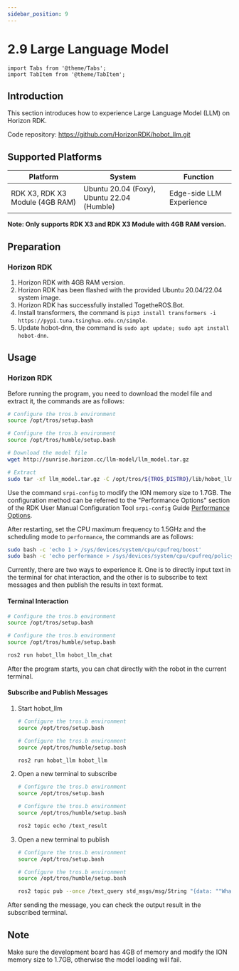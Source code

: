 ```yaml
---
sidebar_position: 9
---
```


# 2.9 Large Language Model

```mdx-code-block
import Tabs from '@theme/Tabs';
import TabItem from '@theme/TabItem';
```

## Introduction

This section introduces how to experience Large Language Model (LLM) on Horizon RDK.

Code repository: <https://github.com/HorizonRDK/hobot_llm.git>

## Supported Platforms

| Platform                       | System | Function |
| ------------------------------ | -------------- | ---------------- |
| RDK X3, RDK X3 Module (4GB RAM) | Ubuntu 20.04 (Foxy), Ubuntu 22.04 (Humble)   | Edge-side LLM Experience |

**Note: Only supports RDK X3 and RDK X3 Module with 4GB RAM version.**

## Preparation

### Horizon RDK

1. Horizon RDK with 4GB RAM version.
2. Horizon RDK has been flashed with the provided  Ubuntu 20.04/22.04 system image.
3. Horizon RDK has successfully installed TogetheROS.Bot.
4. Install transformers, the command is `pip3 install transformers -i https://pypi.tuna.tsinghua.edu.cn/simple`.
5. Update hobot-dnn, the command is `sudo apt update; sudo apt install hobot-dnn`.

## Usage

### Horizon RDK

Before running the program, you need to download the model file and extract it, the commands are as follows:

 <Tabs groupId="tros-distro">
 <TabItem value="foxy" label="Foxy">

 ```bash
 # Configure the tros.b environment
 source /opt/tros/setup.bash
 ```

 </TabItem>
 <TabItem value="humble" label="Humble">

 ```bash
 # Configure the tros.b environment
 source /opt/tros/humble/setup.bash
 ```

 </TabItem>
 </Tabs>

```bash
# Download the model file
wget http://sunrise.horizon.cc/llm-model/llm_model.tar.gz

# Extract
sudo tar -xf llm_model.tar.gz -C /opt/tros/${TROS_DISTRO}/lib/hobot_llm/
```

Use the command `srpi-config` to modify the ION memory size to 1.7GB. The configuration method can be referred to the "Performance Options" section of the RDK User Manual Configuration Tool `srpi-config` Guide [Performance Options](https://developer.horizon.cc/documents_rdk/configuration/srpi-config#performance-options).

After restarting, set the CPU maximum frequency to 1.5GHz and the scheduling mode to `performance`, the commands are as follows:

```bash
sudo bash -c 'echo 1 > /sys/devices/system/cpu/cpufreq/boost'
sudo bash -c 'echo performance > /sys/devices/system/cpu/cpufreq/policy0/scaling_governor'
```

Currently, there are two ways to experience it. One is to directly input text in the terminal for chat interaction, and the other is to subscribe to text messages and then publish the results in text format.

#### Terminal Interaction

<Tabs groupId="tros-distro">
<TabItem value="foxy" label="Foxy">

```bash
# Configure the tros.b environment
source /opt/tros/setup.bash
```

</TabItem>

<TabItem value="humble" label="Humble">

```bash
# Configure the tros.b environment
source /opt/tros/humble/setup.bash
```

</TabItem>

</Tabs>

```bash
ros2 run hobot_llm hobot_llm_chat
```

After the program starts, you can chat directly with the robot in the current terminal.

#### Subscribe and Publish Messages

1. Start hobot_llm

    <Tabs groupId="tros-distro">
    <TabItem value="foxy" label="Foxy">

    ```bash
    # Configure the tros.b environment
    source /opt/tros/setup.bash
    ```

    </TabItem>

    <TabItem value="humble" label="Humble">

    ```bash
    # Configure the tros.b environment
    source /opt/tros/humble/setup.bash
    ```

    </TabItem>

    </Tabs>

    ```bash
    ros2 run hobot_llm hobot_llm
    ```

2. Open a new terminal to subscribe

    <Tabs groupId="tros-distro">
    <TabItem value="foxy" label="Foxy">

    ```bash
    # Configure the tros.b environment
    source /opt/tros/setup.bash
    ```

    </TabItem>

    <TabItem value="humble" label="Humble">

    ```bash
    # Configure the tros.b environment
    source /opt/tros/humble/setup.bash
    ```

    </TabItem>

    </Tabs>

    ```bash
    ros2 topic echo /text_result
    ```

3. Open a new terminal to publish

    <Tabs groupId="tros-distro">
    <TabItem value="foxy" label="Foxy">

    ```bash
    # Configure the tros.b environment
    source /opt/tros/setup.bash
    ```

    </TabItem>

    <TabItem value="humble" label="Humble">

    ```bash
    # Configure the tros.b environment
    source /opt/tros/humble/setup.bash
    ```

    </TabItem>

    </Tabs>

    ```bash
    ros2 topic pub --once /text_query std_msgs/msg/String "{data: ""What is the highest mountain?""}"
    ```

After sending the message, you can check the output result in the subscribed terminal.

## Note

Make sure the development board has 4GB of memory and modify the ION memory size to 1.7GB, otherwise the model loading will fail.